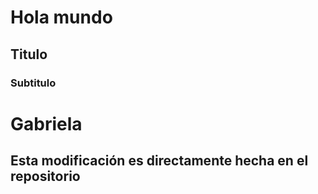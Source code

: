 # Hola mundo
## Titulo
### Subtitulo

# Gabriela
## Esta modificación es directamente hecha en el repositorio
